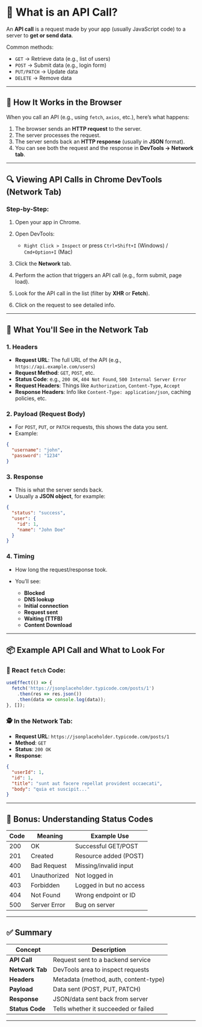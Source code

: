 
# 📡 What is an API Call?

An **API call** is a request made by your app (usually JavaScript code) to a server to **get or send data**.

Common methods:

* `GET` → Retrieve data (e.g., list of users)
* `POST` → Submit data (e.g., login form)
* `PUT/PATCH` → Update data
* `DELETE` → Remove data

---

## 🔄 How It Works in the Browser

When you call an API (e.g., using `fetch`, `axios`, etc.), here’s what happens:

1. The browser sends an **HTTP request** to the server.
2. The server processes the request.
3. The server sends back an **HTTP response** (usually in **JSON** format).
4. You can see both the request and the response in **DevTools → Network tab**.

---

## 🔍 Viewing API Calls in Chrome DevTools (Network Tab)

### Step-by-Step:

1. Open your app in Chrome.
2. Open DevTools:

   * `Right Click > Inspect` or press `Ctrl+Shift+I` (Windows) / `Cmd+Option+I` (Mac)
3. Click the **Network** tab.
4. Perform the action that triggers an API call (e.g., form submit, page load).
5. Look for the API call in the list (filter by **XHR** or **Fetch**).
6. Click on the request to see detailed info.

---

## 🧾 What You'll See in the Network Tab

### 1. **Headers**

* **Request URL**: The full URL of the API (e.g., `https://api.example.com/users`)
* **Request Method**: `GET`, `POST`, etc.
* **Status Code**: e.g., `200 OK`, `404 Not Found`, `500 Internal Server Error`
* **Request Headers**: Things like `Authorization`, `Content-Type`, `Accept`
* **Response Headers**: Info like `Content-Type: application/json`, caching policies, etc.

### 2. **Payload (Request Body)**

* For `POST`, `PUT`, or `PATCH` requests, this shows the data you sent.
* Example:

```json
{
  "username": "john",
  "password": "1234"
}
```

### 3. **Response**

* This is what the server sends back.
* Usually a **JSON object**, for example:

```json
{
  "status": "success",
  "user": {
    "id": 1,
    "name": "John Doe"
  }
}
```

### 4. **Timing**

* How long the request/response took.
* You’ll see:

  * **Blocked**
  * **DNS lookup**
  * **Initial connection**
  * **Request sent**
  * **Waiting (TTFB)**
  * **Content Download**

---

## 📦 Example API Call and What to Look For

### 🧩 React `fetch` Code:

```js
useEffect(() => {
  fetch('https://jsonplaceholder.typicode.com/posts/1')
    .then(res => res.json())
    .then(data => console.log(data));
}, []);
```

### 🕵️ In the Network Tab:

* **Request URL**: `https://jsonplaceholder.typicode.com/posts/1`
* **Method**: `GET`
* **Status**: `200 OK`
* **Response**:

```json
{
  "userId": 1,
  "id": 1,
  "title": "sunt aut facere repellat provident occaecati",
  "body": "quia et suscipit..."
}
```

---

## 🧠 Bonus: Understanding Status Codes

| Code | Meaning      | Example Use             |
| ---- | ------------ | ----------------------- |
| 200  | OK           | Successful GET/POST     |
| 201  | Created      | Resource added (POST)   |
| 400  | Bad Request  | Missing/invalid input   |
| 401  | Unauthorized | Not logged in           |
| 403  | Forbidden    | Logged in but no access |
| 404  | Not Found    | Wrong endpoint or ID    |
| 500  | Server Error | Bug on server           |

---

## ✅ Summary

| Concept         | Description                           |
| --------------- | ------------------------------------- |
| **API Call**    | Request sent to a backend service     |
| **Network Tab** | DevTools area to inspect requests     |
| **Headers**     | Metadata (method, auth, content-type) |
| **Payload**     | Data sent (POST, PUT, PATCH)          |
| **Response**    | JSON/data sent back from server       |
| **Status Code** | Tells whether it succeeded or failed  |

---